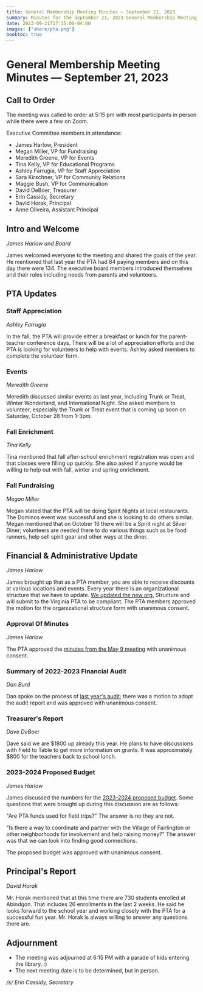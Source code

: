 ```yaml
---
title: General Membership Meeting Minutes — September 21, 2023
summary: Minutes for the September 21, 2023 General Membership Meeting.
date: 2023-09-21T17:15:00-04:00
images: ["share/pta.png"]
booktoc: true
---
```


# General Membership Meeting Minutes — September 21, 2023

## Call to Order

The meeting was called to order at 5:15 pm with most participants in person while there were a few on Zoom.

Executive Committee members in attendance:

- James Harlow, President
- Megan Miller, VP for Fundraising
- Meredith Greene, VP for Events
- Tina Kelly, VP for Educational Programs
- Ashley Farrugia, VP for Staff Appreciation
- Sara Kirschner, VP for Community Relations
- Maggie Bush, VP for Communication
- David DeBoer, Treasurer
- Erin Cassidy, Secretary
- David Horak, Principal
- Anne Oliveira, Assistant Principal

## Intro and Welcome
*James Harlow and Board*

James welcomed everyone to the meeting and shared the goals of the year. He mentioned that last year the PTA had 84 paying members and on this day there were 134. The executive board members introduced themselves and their roles including needs from parents and volunteers.

## PTA Updates

### Staff Appreciation
*Ashley Farrugia*

In the fall, the PTA will provide either a breakfast or lunch for the parent-teacher conference days. There will be a lot of appreciation efforts and the PTA is looking for volunteers to help with events. Ashley asked members to complete the volunteer form.

### Events
*Meredith Greene*

Meredith discussed similar events as last year, including Trunk or Treat, Winter Wonderland, and International Night. She asked members to volunteer, especially the Trunk or Treat event that is coming up soon on Saturday, October 28 from 1-3pm.

### Fall Enrichment
*Tina Kelly*

Tina mentioned that fall after-school enrichment registration was open and that classes were filling up quickly. She also asked if anyone would be willing to help out with fall, winter and spring enrichment.

### Fall Fundraising
*Megan Miller*

Megan stated that the PTA will be doing Spirit Nights at local restaurants. The Dominos event was successful and she is looking to do others similar. Megan mentioned that on October 16 there will be a Spirit night at Silver Diner; volunteers are needed there to do various things such as be food runners, help sell spirit gear and other ways at the diner.

## Financial & Administrative Update
*James Harlow*

James brought up that as a PTA member, you are able to receive discounts at various locations and events. Every year there is an organizational structure that we have to update. [We updated the new org.](/organizational/2023-2024.pdf) Structure and will submit to the Virginia PTA to be compliant. The PTA members approved the motion for the organizational structure form with unanimous consent.

### Approval Of Minutes
*James Harlow*

The PTA approved the [minutes from the May 9 meeting](/minutes/2023-05-09) with unanimous consent.

### Summary of 2022-2023 Financial Audit
*Dan Burd*

Dan spoke on the process of [last year's audit](/financialreviews/2022-2023.pdf); there was a motion to adopt the audit report and was approved with unanimous consent.

### Treasurer's Report
*Dave DeBoer*

Dave said we are $1800 up already this year. He plans to have discussions with Field to Table to get more information on grants. It was approximately $800 for the teachers back to school lunch.

### 2023-2024 Proposed Budget
*James Harlow*

James discussed the numbers for the [2023-2024 proposed budget](/budget/2023-2024). Some questions that were brought up during this discussion are as follows:

"Are PTA funds used for field trips?" The answer is no they are not.

"Is there a way to coordinate and partner with the Village of Fairlington or other neighborhoods for involvement and help raising money?" The answer was that we can look into finding good connections.

The proposed budget was approved with unanimous consent.

## Principal's Report
*David Horak*

Mr. Horak mentioned that at this time there are 730 students enrolled at Abindgon. That includes 26 enrollments in the last 2 weeks. He said he looks forward to the school year and working closely with the PTA for a successful fun year. Mr. Horak is always willing to answer any questions there are.

## Adjournment

- The meeting was adjourned at 6:15 PM with a parade of kids entering the library. :)
- The next meeting date is to be determined, but in person.

*/s/ Erin Cassidy, Secretary*